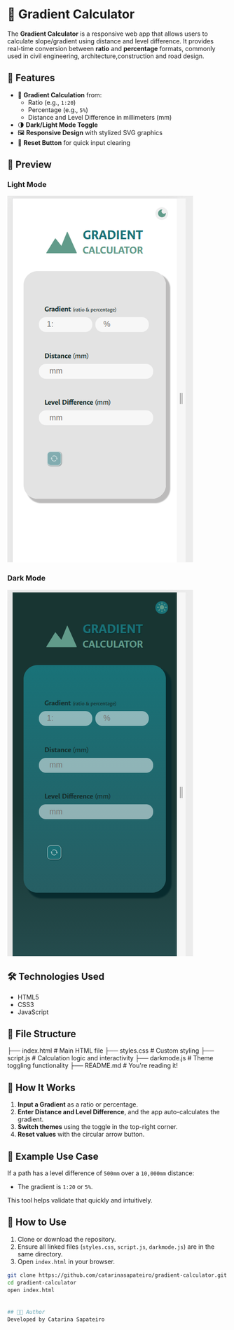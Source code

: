 # 🌄 Gradient Calculator

The **Gradient Calculator** is a responsive web app that allows users to calculate slope/gradient using distance and level difference. It provides real-time conversion between **ratio** and **percentage** formats, commonly used in civil engineering, architecture,construction and road design.

## 🚀 Features

- 🧮 **Gradient Calculation** from:
  - Ratio (e.g., `1:20`)
  - Percentage (e.g., `5%`)
  - Distance and Level Difference in millimeters (mm)
- 🌗 **Dark/Light Mode Toggle**
- 🖼️ **Responsive Design** with stylized SVG graphics
- 🔄 **Reset Button** for quick input clearing

## 📸 Preview

### Light Mode

![Gradient Calculator Screenshot](./screenshots/app_for_mobile.png)

### Dark Mode

![Gradient Calculator Screenshot](./screenshots/app_for_mobile_darkmode.png)

## 🛠️ Technologies Used

- HTML5
- CSS3
- JavaScript

## 📁 File Structure

├── index.html # Main HTML file
├── styles.css # Custom styling
├── script.js # Calculation logic and interactivity
├── darkmode.js # Theme toggling functionality
├── README.md # You're reading it!

## 📐 How It Works

1. **Input a Gradient** as a ratio or percentage.
2. **Enter Distance and Level Difference**, and the app auto-calculates the gradient.
3. **Switch themes** using the toggle in the top-right corner.
4. **Reset values** with the circular arrow button.

## 🧠 Example Use Case

If a path has a level difference of `500mm` over a `10,000mm` distance:

- The gradient is `1:20` or `5%`.

This tool helps validate that quickly and intuitively.

## 🧾 How to Use

1. Clone or download the repository.
2. Ensure all linked files (`styles.css`, `script.js`, `darkmode.js`) are in the same directory.
3. Open `index.html` in your browser.

```bash
git clone https://github.com/catarinasapateiro/gradient-calculator.git
cd gradient-calculator
open index.html


## 👨‍💻 Author
Developed by Catarina Sapateiro



```
